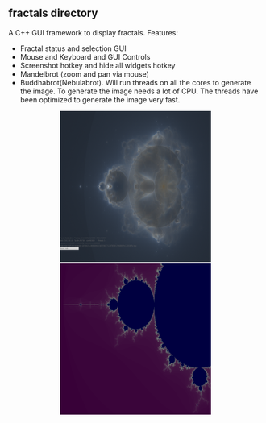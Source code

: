 ## fractals directory
A C++ GUI framework to display fractals. Features:
* Fractal status and selection GUI
* Mouse and Keyboard and GUI Controls
* Screenshot hotkey and hide all widgets hotkey
* Mandelbrot (zoom and pan via mouse)
* Buddhabrot(Nebulabrot). Will run threads on all the cores to generate the image. To generate the image needs a lot of CPU. The threads have been optimized to generate the image very fast.
<p align="center">
<img src="nebulabrot.png" width="300" height="300">
<img src="madelbrot.png" width="300" height="300">
</p>